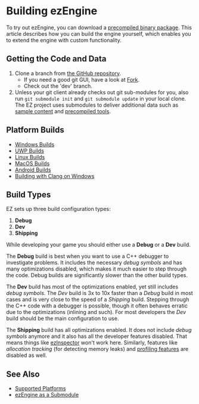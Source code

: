 # Building ezEngine

To try out ezEngine, you can download a [precompiled binary package](../../getting-started/binaries.md). This article describes how you can build the engine yourself, which enables you to extend the engine with custom functionality.

## Getting the Code and Data

1. Clone a branch from [the GitHub repository](https://github.com/ezEngine/ezEngine).
    * If you need a good git GUI, have a look at [Fork](https://git-fork.com/).
    * Check out the 'dev' branch.
1. Unless your git client already checks out git sub-modules for you, also run `git submodule init` and `git submodule update` in your local clone. The EZ project uses submodules to deliver additional data such as [sample content](https://github.com/ezEngine/content) and [precompiled tools](https://github.com/ezEngine/precompiled-tools).

## Platform Builds

* [Windows Builds](build-windows.md)
* [UWP Builds](build-uwp.md)
* [Linux Builds](build-linux.md)
* [MacOS Builds](build-macos.md)
* [Android Builds](build-android.md)
* [Building with Clang on Windows](clang-on-windows.md)

## Build Types

EZ sets up three build configuration types:

1. **Debug**
2. **Dev**
3. **Shipping**

While developing your game you should either use a **Debug** or a **Dev** build.

The **Debug** build is best when you want to use a C++ debugger to investigate problems. It includes the necessary *debug symbols* and has many optimizations disabled, which makes it much easier to step through the code. Debug builds are significantly slower than the other build types.

The **Dev** build has most of the optimizations enabled, yet still includes *debug symbols*. The *Dev* build is 3x to 10x faster than a *Debug* build in most cases and is very close to the speed of a *Shipping* build. Stepping through the C++ code with a debugger is possible, though it often behaves erratic due to the optimizations (inlining and such). For most developers the *Dev* build should be the main configuration to use.

The **Shipping** build has all optimizations enabled. It does not include *debug symbols* anymore and it also has all the developer features disabled. That means things like [ezInspector](../tools/inspector.md) won't work here. Similarly, features like *allocation tracking* (for detecting memory leaks) and [profiling features](../performance/profiling.md) are disabled as well.

## See Also

* [Supported Platforms](supported-platforms.md)
* [ezEngine as a Submodule](submodule.md)
